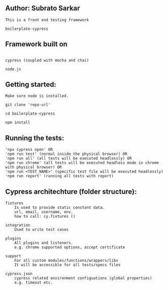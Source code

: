 Author: Subrato Sarkar
------------------------------

```
This is a front end testing framework

boilerplate-cypress

````

Framework built on
------------------------------

```

cypress (coupled with mocha and chai)

node.js

```

Getting started:
------------------------------

```
Make sure node is installed.

git clone 'repo-url'

cd boilerplate-cypress

npm install

```

Running the tests:
-------------------
```
'npx cypress open' OR 
'npm run test' (normal inside the physical browser) OR
'npm run all' (all tests will be executed headlessly) OR
'npm run chrome' (all tests will be executed headless mode in chrome with physical browser) OR
'npm run <TEST_NAME>' (specific test file will be executed headlessly)
'npm run report' (running all tests with report)

```

Cypress architechture (folder structure):
-----------------------------------------
```
fixtures
    Is used to provide static constant data.
    url, email, username, env.
    how to call: cy.fixtures ()

integration
    Used to write test cases

plugins
    All plugins and listeners.
    e.g. chrome supported options, accept certificate

support
    For all custom modules/functions/wrappers/libs
    It will be accessible for all tests/specs files 

cypress.json
    cypress related environment configuations (global properties)
    e.g. timeout etc.

```